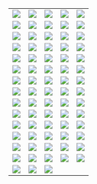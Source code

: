 ||||||
|---|---|---|---|---|
|[![](https://img.shields.io/badge/style-v1.8.0-blue.svg?style=for-the-badge&label=alicloud)](https://github.com/terraform-providers/terraform-provider-alicloud/blob/master/CHANGELOG.md)|[![](https://img.shields.io/badge/style-v1.0.0-blue.svg?style=for-the-badge&label=archive)](https://github.com/terraform-providers/terraform-provider-archive/blob/master/CHANGELOG.md)|[![](https://img.shields.io/badge/style-v0.1.0-blue.svg?style=for-the-badge&label=arukas)](https://github.com/terraform-providers/terraform-provider-arukas/blob/master/CHANGELOG.md)|[![](https://img.shields.io/badge/style-v0.1.1-blue.svg?style=for-the-badge&label=atlas)](https://github.com/terraform-providers/terraform-provider-atlas/blob/master/CHANGELOG.md)|[![](https://img.shields.io/badge/style-v1.10.0-blue.svg?style=for-the-badge&label=aws)](https://github.com/terraform-providers/terraform-provider-aws/blob/master/CHANGELOG.md)|
|[![](https://img.shields.io/badge/style-v0.1.1-blue.svg?style=for-the-badge&label=azure-classic)](https://github.com/terraform-providers/terraform-provider-azure-classic/blob/master/CHANGELOG.md)|[![](https://img.shields.io/badge/style-v1.2.0-blue.svg?style=for-the-badge&label=azurerm)](https://github.com/terraform-providers/terraform-provider-azurerm/blob/master/CHANGELOG.md)|[![](https://img.shields.io/badge/style-v1.0.0-blue.svg?style=for-the-badge&label=bitbucket)](https://github.com/terraform-providers/terraform-provider-bitbucket/blob/master/CHANGELOG.md)|[![](https://img.shields.io/badge/style-v0.1.0-blue.svg?style=for-the-badge&label=chef)](https://github.com/terraform-providers/terraform-provider-chef/blob/master/CHANGELOG.md)|[![](https://img.shields.io/badge/style-v0.1.0-blue.svg?style=for-the-badge&label=circonus)](https://github.com/terraform-providers/terraform-provider-circonus/blob/master/CHANGELOG.md)|
|[![](https://img.shields.io/badge/style-v0.1.0-blue.svg?style=for-the-badge&label=clc)](https://github.com/terraform-providers/terraform-provider-clc/blob/master/CHANGELOG.md)|[![](https://img.shields.io/badge/style-v0.1.0-blue.svg?style=for-the-badge&label=cloudflare)](https://github.com/terraform-providers/terraform-provider-cloudflare/blob/master/CHANGELOG.md)|[![](https://img.shields.io/badge/style-v1.0.0-blue.svg?style=for-the-badge&label=cloudscale)](https://github.com/terraform-providers/terraform-provider-cloudscale/blob/master/CHANGELOG.md)|[![](https://img.shields.io/badge/style-v0.1.4-blue.svg?style=for-the-badge&label=cloudstack)](https://github.com/terraform-providers/terraform-provider-cloudstack/blob/master/CHANGELOG.md)|[![](https://img.shields.io/badge/style-v1.0.1-blue.svg?style=for-the-badge&label=cobbler)](https://github.com/terraform-providers/terraform-provider-cobbler/blob/master/CHANGELOG.md)|
|[![](https://img.shields.io/badge/style-v1.0.0-blue.svg?style=for-the-badge&label=consul)](https://github.com/terraform-providers/terraform-provider-consul/blob/master/CHANGELOG.md)|[![](https://img.shields.io/badge/style-v1.0.3-blue.svg?style=for-the-badge&label=datadog)](https://github.com/terraform-providers/terraform-provider-datadog/blob/master/CHANGELOG.md)|[![](https://img.shields.io/badge/style-v0.1.3-blue.svg?style=for-the-badge&label=digitalocean)](https://github.com/terraform-providers/terraform-provider-digitalocean/blob/master/CHANGELOG.md)|[![](https://img.shields.io/badge/style-v0.1.0-blue.svg?style=for-the-badge&label=dme)](https://github.com/terraform-providers/terraform-provider-dme/blob/master/CHANGELOG.md)|[![](https://img.shields.io/badge/style-v1.0.0-blue.svg?style=for-the-badge&label=dns)](https://github.com/terraform-providers/terraform-provider-dns/blob/master/CHANGELOG.md)|
|[![](https://img.shields.io/badge/style-v0.1.0-blue.svg?style=for-the-badge&label=dnsimple)](https://github.com/terraform-providers/terraform-provider-dnsimple/blob/master/CHANGELOG.md)|[![](https://img.shields.io/badge/style-v0.1.1-blue.svg?style=for-the-badge&label=docker)](https://github.com/terraform-providers/terraform-provider-docker/blob/master/CHANGELOG.md)|[![](https://img.shields.io/badge/style-v1.1.0-blue.svg?style=for-the-badge&label=dyn)](https://github.com/terraform-providers/terraform-provider-dyn/blob/master/CHANGELOG.md)|[![](https://img.shields.io/badge/style-v1.0.0-blue.svg?style=for-the-badge&label=external)](https://github.com/terraform-providers/terraform-provider-external/blob/master/CHANGELOG.md)|[![](https://img.shields.io/badge/style-v0.1.4-blue.svg?style=for-the-badge&label=fastly)](https://github.com/terraform-providers/terraform-provider-fastly/blob/master/CHANGELOG.md)|
|[![](https://img.shields.io/badge/style-v1.0.0-blue.svg?style=for-the-badge&label=github)](https://github.com/terraform-providers/terraform-provider-github/blob/master/CHANGELOG.md)|[![](https://img.shields.io/badge/style-v1.0.0-blue.svg?style=for-the-badge&label=gitlab)](https://github.com/terraform-providers/terraform-provider-gitlab/blob/master/CHANGELOG.md)|[![](https://img.shields.io/badge/style-v1.6.0-blue.svg?style=for-the-badge&label=google)](https://github.com/terraform-providers/terraform-provider-google/blob/master/CHANGELOG.md)|[![](https://img.shields.io/badge/style-v1.0.1-blue.svg?style=for-the-badge&label=grafana)](https://github.com/terraform-providers/terraform-provider-grafana/blob/master/CHANGELOG.md)|[![](https://img.shields.io/badge/style-v0.1.2-blue.svg?style=for-the-badge&label=heroku)](https://github.com/terraform-providers/terraform-provider-heroku/blob/master/CHANGELOG.md)|
|[![](https://img.shields.io/badge/style-v1.0.1-blue.svg?style=for-the-badge&label=http)](https://github.com/terraform-providers/terraform-provider-http/blob/master/CHANGELOG.md)|[![](https://img.shields.io/badge/style-v0.1.1-blue.svg?style=for-the-badge&label=icinga2)](https://github.com/terraform-providers/terraform-provider-icinga2/blob/master/CHANGELOG.md)|[![](https://img.shields.io/badge/style-v1.0.0-blue.svg?style=for-the-badge&label=ignition)](https://github.com/terraform-providers/terraform-provider-ignition/blob/master/CHANGELOG.md)|[![](https://img.shields.io/badge/style-v1.0.0-blue.svg?style=for-the-badge&label=influxdb)](https://github.com/terraform-providers/terraform-provider-influxdb/blob/master/CHANGELOG.md)|[![](https://img.shields.io/badge/style-v1.0.1-blue.svg?style=for-the-badge&label=kubernetes)](https://github.com/terraform-providers/terraform-provider-kubernetes/blob/master/CHANGELOG.md)|
|[![](https://img.shields.io/badge/style-v0.1.0-blue.svg?style=for-the-badge&label=librato)](https://github.com/terraform-providers/terraform-provider-librato/blob/master/CHANGELOG.md)|[![](https://img.shields.io/badge/style-v1.1.0-blue.svg?style=for-the-badge&label=local)](https://github.com/terraform-providers/terraform-provider-local/blob/master/CHANGELOG.md)|[![](https://img.shields.io/badge/style-v0.1.0-blue.svg?style=for-the-badge&label=logentries)](https://github.com/terraform-providers/terraform-provider-logentries/blob/master/CHANGELOG.md)|[![](https://img.shields.io/badge/style-v1.0.0-blue.svg?style=for-the-badge&label=logicmonitor)](https://github.com/terraform-providers/terraform-provider-logicmonitor/blob/master/CHANGELOG.md)|[![](https://img.shields.io/badge/style-v0.1.0-blue.svg?style=for-the-badge&label=mailgun)](https://github.com/terraform-providers/terraform-provider-mailgun/blob/master/CHANGELOG.md)|
|[![](https://img.shields.io/badge/style-v1.0.1-blue.svg?style=for-the-badge&label=mysql)](https://github.com/terraform-providers/terraform-provider-mysql/blob/master/CHANGELOG.md)|[![](https://img.shields.io/badge/style-v1.0.0-blue.svg?style=for-the-badge&label=newrelic)](https://github.com/terraform-providers/terraform-provider-newrelic/blob/master/CHANGELOG.md)|[![](https://img.shields.io/badge/style-v1.1.0-blue.svg?style=for-the-badge&label=nomad)](https://github.com/terraform-providers/terraform-provider-nomad/blob/master/CHANGELOG.md)|[![](https://img.shields.io/badge/style-v1.0.0-blue.svg?style=for-the-badge&label=ns1)](https://github.com/terraform-providers/terraform-provider-ns1/blob/master/CHANGELOG.md)|[![](https://img.shields.io/badge/style-v1.0.0-blue.svg?style=for-the-badge&label=null)](https://github.com/terraform-providers/terraform-provider-null/blob/master/CHANGELOG.md)|
|[![](https://img.shields.io/badge/style-v1.0.0-blue.svg?style=for-the-badge&label=oneandone)](https://github.com/terraform-providers/terraform-provider-oneandone/blob/master/CHANGELOG.md)|[![](https://img.shields.io/badge/style-v1.1.0-blue.svg?style=for-the-badge&label=opc)](https://github.com/terraform-providers/terraform-provider-opc/blob/master/CHANGELOG.md)|[![](https://img.shields.io/badge/style-v1.2.0-blue.svg?style=for-the-badge&label=openstack)](https://github.com/terraform-providers/terraform-provider-openstack/blob/master/CHANGELOG.md)|[![](https://img.shields.io/badge/style-v1.0.0-blue.svg?style=for-the-badge&label=opentelekomcloud)](https://github.com/terraform-providers/terraform-provider-opentelekomcloud/blob/master/CHANGELOG.md)|[![](https://img.shields.io/badge/style-v0.1.0-blue.svg?style=for-the-badge&label=opsgenie)](https://github.com/terraform-providers/terraform-provider-opsgenie/blob/master/CHANGELOG.md)|
|[![](https://img.shields.io/badge/style-v0.2.0-blue.svg?style=for-the-badge&label=ovh)](https://github.com/terraform-providers/terraform-provider-ovh/blob/master/CHANGELOG.md)|[![](https://img.shields.io/badge/style-v1.2.0-blue.svg?style=for-the-badge&label=packet)](https://github.com/terraform-providers/terraform-provider-packet/blob/master/CHANGELOG.md)|[![](https://img.shields.io/badge/style-v1.0.0-blue.svg?style=for-the-badge&label=pagerduty)](https://github.com/terraform-providers/terraform-provider-pagerduty/blob/master/CHANGELOG.md)|[![](https://img.shields.io/badge/style-v1.0.0-blue.svg?style=for-the-badge&label=panos)](https://github.com/terraform-providers/terraform-provider-panos/blob/master/CHANGELOG.md)|[![](https://img.shields.io/badge/style-v0.1.1-blue.svg?style=for-the-badge&label=postgresql)](https://github.com/terraform-providers/terraform-provider-postgresql/blob/master/CHANGELOG.md)|
|[![](https://img.shields.io/badge/style-v0.1.0-blue.svg?style=for-the-badge&label=powerdns)](https://github.com/terraform-providers/terraform-provider-powerdns/blob/master/CHANGELOG.md)|[![](https://img.shields.io/badge/style-v1.1.1-blue.svg?style=for-the-badge&label=profitbricks)](https://github.com/terraform-providers/terraform-provider-profitbricks/blob/master/CHANGELOG.md)|[![](https://img.shields.io/badge/style-v0.2.0-blue.svg?style=for-the-badge&label=rabbitmq)](https://github.com/terraform-providers/terraform-provider-rabbitmq/blob/master/CHANGELOG.md)|[![](https://img.shields.io/badge/style-v1.2.0-blue.svg?style=for-the-badge&label=rancher)](https://github.com/terraform-providers/terraform-provider-rancher/blob/master/CHANGELOG.md)|[![](https://img.shields.io/badge/style-v1.1.0-blue.svg?style=for-the-badge&label=random)](https://github.com/terraform-providers/terraform-provider-random/blob/master/CHANGELOG.md)|
|[![](https://img.shields.io/badge/style-v0.1.0-blue.svg?style=for-the-badge&label=rundeck)](https://github.com/terraform-providers/terraform-provider-rundeck/blob/master/CHANGELOG.md)|[![](https://img.shields.io/badge/style-v1.1.0-blue.svg?style=for-the-badge&label=scaleway)](https://github.com/terraform-providers/terraform-provider-scaleway/blob/master/CHANGELOG.md)|[![](https://img.shields.io/badge/style-v0.0.1-blue.svg?style=for-the-badge&label=softlayer)](https://github.com/terraform-providers/terraform-provider-softlayer/blob/master/CHANGELOG.md)|[![](https://img.shields.io/badge/style-v0.1.0-blue.svg?style=for-the-badge&label=spotinst)](https://github.com/terraform-providers/terraform-provider-spotinst/blob/master/CHANGELOG.md)|[![](https://img.shields.io/badge/style-v0.1.0-blue.svg?style=for-the-badge&label=statuscake)](https://github.com/terraform-providers/terraform-provider-statuscake/blob/master/CHANGELOG.md)|
|[![](https://img.shields.io/badge/style-v1.0.0-blue.svg?style=for-the-badge&label=template)](https://github.com/terraform-providers/terraform-provider-template/blob/master/CHANGELOG.md)|[![](https://img.shields.io/badge/style-v1.0.2-blue.svg?style=for-the-badge&label=terraform)](https://github.com/terraform-providers/terraform-provider-terraform/blob/master/CHANGELOG.md)|[![](https://img.shields.io/badge/style-v1.1.0-blue.svg?style=for-the-badge&label=tls)](https://github.com/terraform-providers/terraform-provider-tls/blob/master/CHANGELOG.md)|[![](https://img.shields.io/badge/style-v0.4.2-blue.svg?style=for-the-badge&label=triton)](https://github.com/terraform-providers/terraform-provider-triton/blob/master/CHANGELOG.md)|[![](https://img.shields.io/badge/style-v0.1.0-blue.svg?style=for-the-badge&label=ultradns)](https://github.com/terraform-providers/terraform-provider-ultradns/blob/master/CHANGELOG.md)|
|[![](https://img.shields.io/badge/style-v1.0.0-blue.svg?style=for-the-badge&label=vault)](https://github.com/terraform-providers/terraform-provider-vault/blob/master/CHANGELOG.md)|[![](https://img.shields.io/badge/style-v1.0.0-blue.svg?style=for-the-badge&label=vcd)](https://github.com/terraform-providers/terraform-provider-vcd/blob/master/CHANGELOG.md)|[![](https://img.shields.io/badge/style-v1.3.3-blue.svg?style=for-the-badge&label=vsphere)](https://github.com/terraform-providers/terraform-provider-vsphere/blob/master/CHANGELOG.md)|
